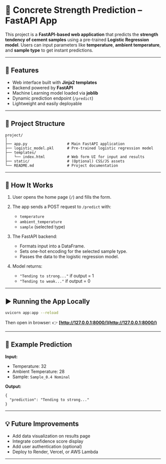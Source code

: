 # 🧠 Concrete Strength Prediction – FastAPI App

This project is a **FastAPI-based web application** that predicts the **strength tendency of cement samples** using a pre-trained **Logistic Regression model**.
Users can input parameters like **temperature**, **ambient temperature**, and **sample type** to get instant predictions.

---

## 🚀 Features

* Web interface built with **Jinja2 templates**
* Backend powered by **FastAPI**
* Machine Learning model loaded via **joblib**
* Dynamic prediction endpoint (`/predict`)
* Lightweight and easily deployable

---

## 🧩 Project Structure

```
project/
│
├── app.py                  # Main FastAPI application
├── logistic_model.pkl      # Pre-trained logistic regression model
├── templates/
│   └── index.html          # Web form UI for input and results
├── static/                 # (Optional) CSS/JS assets
└── README.md               # Project documentation
```

---


## 🧠 How It Works

1. User opens the home page (`/`) and fills the form.
2. The app sends a POST request to `/predict` with:

   * `temperature`
   * `ambient_temperature`
   * `sample` (selected type)
3. The FastAPI backend:

   * Formats input into a DataFrame.
   * Sets one-hot encoding for the selected sample type.
   * Passes the data to the logistic regression model.
4. Model returns:

   * `"Tending to strong..."` if output = 1
   * `"Tending to weak..."` if output = 0

---

## ▶️ Running the App Locally

```bash
uvicorn app:app --reload
```

Then open in browser:
👉 **[http://127.0.0.1:8000/](http://127.0.0.1:8000/)**

---

## 🧾 Example Prediction

**Input:**

* Temperature: 32
* Ambient Temperature: 28
* Sample: `Sample_0.4 Nominal`

**Output:**

```
{
  "prediction": "Tending to strong..."
}
```

---

## 💡 Future Improvements

* Add data visualization on results page
* Integrate confidence score display
* Add user authentication (optional)
* Deploy to Render, Vercel, or AWS Lambda

---




